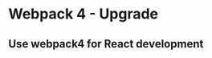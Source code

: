 
# Webpack 4 - Upgrade
                     
## Use webpack4 for React development
                          